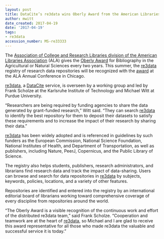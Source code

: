 ```yaml
---
layout: post
title: DataCite’s re3data wins Oberly Award from the American Libraries Association
author: mwitt
date_created: 2017-04-19
date: '2017-04-19'
tags:
- re3data
accession_number: MS-re33333
---
```


The [Association of College and Research Libraries division of the American Libraries Association](http://www.ala.org) (ALA) gives the [Oberly Award](http://www.ala.org/acrl/awards/publicationawards/oberlyaward) for Bibliography in the Agricultural or Natural Sciences every two years. This summer, the [re3data](http://www.re3data.org) registry of research data repositories will be recognized with the [award](http://www.ala.org/news/member-news/2017/03/2017-acrl-sts-oberly-award-goes-scholze-and-witt) at the ALA Annual Conference in Chicago.

[re3data](http://www.re3data.org), a [DataCite](https://www.datacite.org) service, is overseen by a working group and led by Frank Scholze at the Karlsruhe Institute of Technology and Michael Witt at Purdue University.

“Researchers are being required by funding agencies to share the data generated by grant-funded research,” Witt said. “They can search [re3data](http://www.re3data.org) to identify the best repository for them to deposit their datasets to satisfy these requirements and to increase the impact of their research by sharing their data.”

[re3data](http://www.re3data.org) has been widely adopted and is referenced in guidelines by such funders as the European Commission, National Science Foundation, National Institutes of Health, and Department of Transportation, as well as publishers, including Nature, PeerJ, Copernicus, and the Public Library of Science.

The registry also helps students, publishers, research administrators, and librarians find research data and track the impact of data-sharing. Users can browse and search for data repositories in [re3data](http://www.re3data.org) by subjects, keywords, policies, locations, and a variety of other features.

Repositories are identified and entered into the registry by an international editorial board of librarians working toward comprehensive coverage of every discipline from repositories around the world.

“The Oberly Award is a visible recognition of the continuous work and effort of the distributed re3data team,” said Frank Scholze. “Cooperation and teamwork are at the heart of [re3data](http://www.re3data.org), so Michael and I are glad to receive this award representative for all those who made re3data the valuable and successful service it is today.” 
